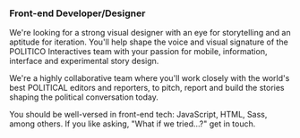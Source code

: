 ### Front-end Developer/Designer

We're looking for a strong visual designer with an eye for storytelling and an aptitude for iteration. You'll help shape the voice and visual signature of the POLITICO Interactives team with your passion for mobile, information, interface and experimental story design.

We're a highly collaborative team where you'll work closely with the world's best POLITICAL editors and reporters, to pitch, report and build the stories shaping the political conversation today.

You should be well-versed in front-end tech: JavaScript, HTML, Sass, among others. If you like asking, "What if we tried...?" get in touch.
